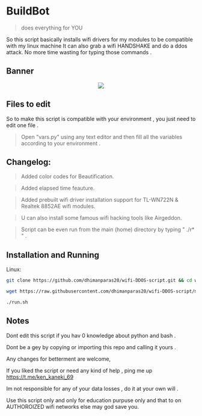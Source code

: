# BuildBot
> does everything for YOU

So this script basically installs wifi drivers for my modules to be compatible with my linux machine
It can also grab a wifi HANDSHAKE and do a ddos attack.
No more time wasting for typing those commands .

## Banner
<p align="center">
<img src="https://github.com/dhimanparas20/buildbot/blob/main/mst.jpg" />

## Files to edit 
So to make this script is compatible with your environment , you just need to edit one file .  
> Open "vars.py" using any text editor and then fill all the variables according to your environment .

## Changelog:

> Added color codes for Beautification. 
 
> Added elapsed time feauture.

> Added prebuilt wifi driver installation support for TL-WN722N & Realtek 8852AE wifi modules.

> U can also install some famous wifi hacking tools like Airgeddon. 

> Script can be even run from the main (home) directory by typing " ./r* " .

## Installation and Running 

Linux:

```sh
git clone https://github.com/dhimanparas20/wifi-DDOS-script.git && cd wifi-DDOS* && chmod +x * && cd ..
```

```sh
wget https://raw.githubusercontent.com/dhimanparas20/wifi-DDOS-script/main/run.sh && chmod +x run.sh
```
  
```sh
./run.sh
```

## Notes
Dont edit this script if you hav 0 knowledge about python and bash .

Dont be a gey by copying or importing this repo and calling it yours .
  
Any changes for betterment are welcome,  

If you liked the script or need any kind of help , ping me up  https://t.me/ken_kaneki_69

Im not responsible for any of your data losses , do it at your own will .

Use this script only and only for education purpuse only and that to on AUTHOROIZED wifi networks else may god save you.
